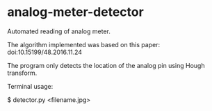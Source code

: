 # analog-meter-detector
Automated reading of analog meter.

The algorithm implemented was based on this paper: doi:10.15199/48.2016.11.24

The program only detects the location of the analog pin using Hough transform.

Terminal usage:

$ detector.py <filename.jpg>
